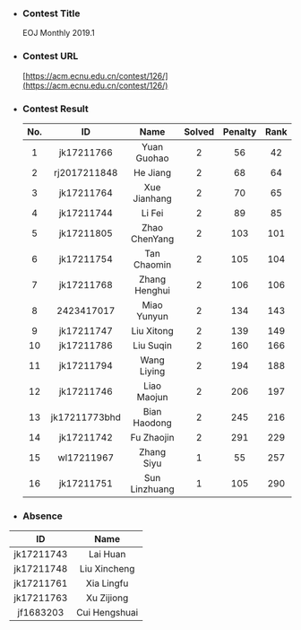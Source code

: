 * ### Contest Title
    EOJ Monthly 2019.1
* ### Contest URL
    [https://acm.ecnu.edu.cn/contest/126/](https://acm.ecnu.edu.cn/contest/126/)
* ### Contest Result
    |No.    | ID | Name | Solved | Penalty | Rank |
    |:-:  |:-:|:-:|:-:|:-:|:-:|
    | 1| jk17211766 | Yuan Guohao | 2 | 56  | 42|
    |2| rj2017211848 | He Jiang|2  |68  |64|
    |3| jk17211764 | Xue Jianhang |2 | 70|65 |
    |4|jk17211744 | Li Fei |2 | 89| 85|
    |5|jk17211805| Zhao ChenYang | 2| 103| 101|
    |6|jk17211754| Tan Chaomin |2 | 105| 104|
    |7|jk17211768| Zhang Henghui |2 | 106| 106|
    |8|2423417017| Miao Yunyun |2 | 134 |143
    |9|jk17211747| Liu Xitong |2 | 139| 149|
    |10|jk17211786| Liu Suqin |2 | 160| 166|
    |11|jk17211794| Wang Liying|2 |194 |188
    |12|jk17211746| Liao Maojun |2 | 206| 197|
    |13|jk17211773bhd| Bian Haodong |2 | 245| 216|
    |14|jk17211742| Fu Zhaojin |2 | 291| 229|
    |15|wl17211967| Zhang Siyu |1 | 55 | 257|
    |16|jk17211751| Sun Linzhuang |1 | 105 | 290|








* ### Absence
|ID | Name |
|:-:|:-:|
|jk17211743|Lai Huan|
|jk17211748|Liu Xincheng|
|jk17211761|Xia Lingfu|
|jk17211763|Xu Zijiong|
|jf1683203|Cui Hengshuai|
